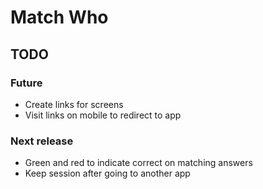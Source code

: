 # Match Who

## TODO

### Future

-   Create links for screens
-   Visit links on mobile to redirect to app

### Next release

-   Green and red to indicate correct on matching answers
-   Keep session after going to another app
